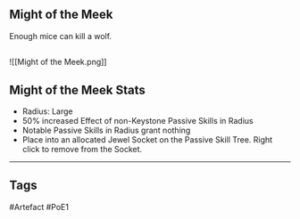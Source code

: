 ## Might of the Meek
Enough mice can kill a wolf.
##
![[Might of the Meek.png]]
## Might of the Meek Stats
- Radius: Large
- 50% increased Effect of non-Keystone Passive Skills in Radius
- Notable Passive Skills in Radius grant nothing
- Place into an allocated Jewel Socket on the Passive Skill Tree. Right click to remove from the Socket.


---
## Tags
#Artefact
#PoE1